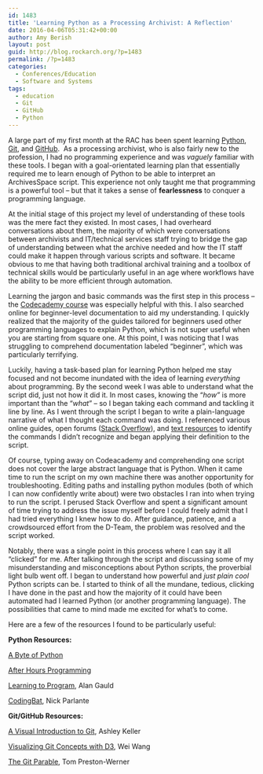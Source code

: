 ```yaml
---
id: 1483
title: 'Learning Python as a Processing Archivist: A Reflection'
date: 2016-04-06T05:31:42+00:00
author: Amy Berish
layout: post
guid: http://blog.rockarch.org/?p=1483
permalink: /?p=1483
categories:
  - Conferences/Education
  - Software and Systems
tags:
  - education
  - Git
  - GitHub
  - Python
---
```

A large part of my first month at the RAC has been spent learning [Python](https://www.python.org/), [Git](https://git-scm.com/), and [GitHub](https://github.com/).  As a processing archivist, who is also fairly new to the profession, I had no programming experience and was _vaguely_ familiar with these tools. I began with a goal-orientated learning plan that essentially required me to learn enough of Python to be able to interpret an ArchivesSpace script. This experience not only taught me that programming is a powerful tool – but that it takes a sense of **fearlessness** to conquer a programming language.

<!--more-->

At the initial stage of this project my level of understanding of these tools was the mere fact they existed. In most cases, I had overheard conversations about them, the majority of which were conversations between archivists and IT/technical services staff trying to bridge the gap of understanding between what the archive needed and how the IT staff could make it happen through various scripts and software. It became obvious to me that having both traditional archival training and a toolbox of technical skills would be particularly useful in an age where workflows have the ability to be more efficient through automation.

Learning the jargon and basic commands was the first step in this process &#8211; the [Codecademy course](https://www.codecademy.com/learn/python) was especially helpful with this. I also searched online for beginner-level documentation to aid my understanding. I quickly realized that the majority of the guides tailored for beginners used other programming languages to explain Python, which is not super useful when you are starting from square one. At this point, I was noticing that I was struggling to comprehend documentation labeled “beginner”, which was particularly terrifying.

Luckily, having a task-based plan for learning Python helped me stay focused and not become inundated with the idea of learning _everything_ about programming. By the second week I was able to understand what the script did, just not how it did it. In most cases, knowing the “_how”_ is more important than the “_what_” &#8211; so I began taking each command and tackling it line by line. As I went through the script I began to write a plain-language narrative of what I thought each command was doing. I referenced various online guides, open forums ([Stack Overflow](http://stackoverflow.com/questions/tagged/python)), and [text resources](https://automatetheboringstuff.com/) to identify the commands I didn’t recognize and began applying their definition to the script.

Of course, typing away on Codeacademy and comprehending one script does not cover the large abstract language that is Python. When it came time to run the script on my own machine there was another opportunity for troubleshooting. Editing paths and installing python modules (both of which I can now confidently write about) were two obstacles I ran into when trying to run the script. I perused Stack Overflow and spent a significant amount of time trying to address the issue myself before I could freely admit that I had tried everything I knew how to do. After guidance, patience, and a crowdsourced effort from the D-Team, the problem was resolved and the script worked.

Notably, there was a single point in this process where I can say it all “clicked” for me. After talking through the script and discussing some of my misunderstanding and misconceptions about Python scripts, the proverbial light bulb went off. I began to understand how powerful and _just plain cool_ Python scripts can be. I started to think of all the mundane, tedious, clicking I have done in the past and how the majority of it could have been automated had I learned Python (or another programming language). The possibilities that came to mind made me excited for what’s to come.

Here are a few of the resources I found to be particularly useful:

**Python Resources:**

[A Byte of Python](http://python.swaroopch.com/index.html)

[After Hours Programming](http://www.afterhoursprogramming.com/tutorial/Python/Overview/)

[Learning to Program](http://www.alan-g.me.uk/l2p/index.htm), Alan Gauld

[CodingBat](http://codingbat.com/python), Nick Parlante

**Git/GitHub Resources:**

[A Visual Introduction to Git](https://medium.com/@ashk3l/a-visual-introduction-to-git-9fdca5d3b43a#.nbmqrny9v), Ashley Keller

[Visualizing Git Concepts with D3](http://onlywei.github.io/explain-git-with-d3/#merge), Wei Wang

[The Git Parable](http://tom.preston-werner.com/2009/05/19/the-git-parable.html), Tom Preston-Werner

&nbsp;